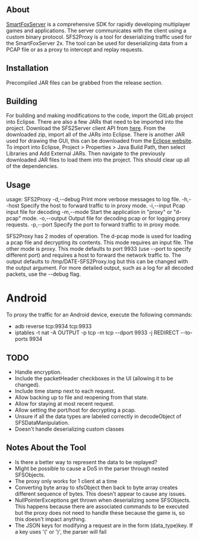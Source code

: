 ## About
[SmartFoxServer](https://www.smartfoxserver.com/) is a comprehensive SDK for rapidly developing multiplayer games and applications. The server communicates with the client using a custom binary protocol. SFS2Proxy is a tool for deserializing traffic used for the SmartFoxServer 2x. The tool can be used for deserializing data from a PCAP file or as a proxy to intercept and replay requests.

## Installation
Precompiled JAR files can be grabbed from the release section. 

## Building
For building and making modifications to the code, import the GitLab project into Eclipse. There are also a few JARs that need to be imported into the project. Download the SFS2Server client API from [here](https://www.smartfoxserver.com/download/sfs2x#p=client). From the downloaded zip, import all of the JARs into Eclipse. There is another JAR used for drawing the GUI, this can be downloaded from the [Eclipse website](https://download.eclipse.org/eclipse/downloads/index.html#Stable_Builds). To import into Eclipse,
Project > Properties > Java Build Path, then select Libraries and Add External JARs. Then navigate to the previously downloaded JAR files to load them into the project. This should clear up all of the dependencies.

## Usage
usage: SFS2Proxy
 -d,--debug          Print more verbose messages to log file.
 -h,--host <arg>     Specify the host to forward traffic to in proxy mode.
 -i,--input <arg>    Pcap input file for decoding
 -m,--mode <arg>     Start the application in "proxy" or "d-pcap" mode.
 -o,--output <arg>   Output file for decoding pcap or for logging proxy
                     requests.
 -p,--port <arg>     Specify the port to forward traffic to in proxy mode.
 
SFS2Proxy has 2 modes of operation. The d-pcap mode is used for loading a pcap file and 
decrypting its contents. This mode requires an input file. The other mode is proxy. This mode defaults to port 9933 (use --port to specify different port) and requires a host to forward the network traffic to. The output defaults to /tmp/DATE-SFS2Proxy.log but this can be changed with the output argument. For more detailed output, such as a log for all decoded packets, use the --debug flag. 

# Android
To proxy the traffic for an Android device, execute the following commands:
* adb reverse tcp:9934 tcp:9933
* iptables -t nat -A OUTPUT -p tcp -m tcp --dport 9933 -j REDIRECT --to-ports 9934

## TODO
* Handle encryption.
* Include the packetHeader checkboxes in the UI (allowing it to be changed).
* Include time stamp next to each request.
* Allow backing up to file and reopening from that state.
* Allow for staying at most recent request.
* Allow setting the port/host for decrypting a pcap.
* Unsure if all the data types are labeled correctly in decodeObject of SFSDataManipulation.
* Doesn't handle deserializing custom classes


## Notes About the Tool
 * Is there a better way to represent the data to be replayed?
 * Might be possible to cause a DoS in the parser through nested SFSObjects. 
 * The proxy only works for 1 client at a time
 * Converting byte array to sfsObject then back to byte array creates different sequence of bytes. This doesn't appear to cause any issues.
 * NullPointerExceptions get thrown when deserializing some SFSObjects. This happens because there are associated commands to be executed but the proxy does not need to handle these because the game is, so this doesn't impact anything.
 * The JSON keys for modifying a request are in the form (data_type)key. If a key uses '(' or ')', the parser will fail
